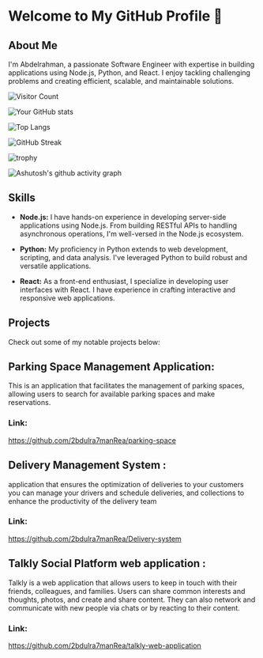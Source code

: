 # Welcome to My GitHub Profile 👋

## About Me

I'm Abdelrahman, a passionate Software Engineer with expertise in building applications using Node.js, Python, and React. I enjoy tackling challenging problems and creating efficient, scalable, and maintainable solutions.

![Visitor Count](https://visitor-badge.laobi.icu/badge?page_id=2bdulra7manRea.2bdulra7manRea)

![Your GitHub stats](https://github-readme-stats.vercel.app/api?username=2bdulra7manRea&show_icons=true&theme=radical&count_private=true)

![Top Langs](https://github-readme-stats.vercel.app/api/top-langs/?username=2bdulra7manRea&layout=compact&theme=radical&count_private=true)

![GitHub Streak](https://streak-stats.demolab.com?user=2bdulra7manRea&theme=radical&date_format=M%20j%5B%2C%20Y%5D)

![trophy](https://github-profile-trophy.vercel.app/?username=2bdulra7manRea&theme=radical)

![Ashutosh's github activity graph](https://github-readme-activity-graph.vercel.app/graph?username=2bdulra7manRea&theme=radical)


## Skills

- **Node.js:** I have hands-on experience in developing server-side applications using Node.js. From building RESTful APIs to handling asynchronous operations, I'm well-versed in the Node.js ecosystem.

- **Python:** My proficiency in Python extends to web development, scripting, and data analysis. I've leveraged Python to build robust and versatile applications.

- **React:** As a front-end enthusiast, I specialize in developing user interfaces with React. I have experience in crafting interactive and responsive web applications.

## Projects

Check out some of my notable projects below:

  
## Parking Space Management Application:
This is an application that facilitates the management of parking spaces, allowing users to search for available parking spaces and make reservations.

### Link:
https://github.com/2bdulra7manRea/parking-space


## Delivery Management System :
application that ensures the optimization of deliveries to your customers
you can manage your drivers and schedule deliveries, and collections to enhance the productivity of the delivery team

### Link:
https://github.com/2bdulra7manRea/Delivery-system


## Talkly Social Platform web application :
Talkly is a web application that allows users to keep in touch with their friends, colleagues, and families. Users can share common interests and thoughts, photos, and create and share content. They can also network and communicate with new people via chats or by reacting to their content.

### Link: 
https://github.com/2bdulra7manRea/talkly-web-application
